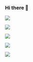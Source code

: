 ### Hi there 👋
![](https://github-profile-summary-cards.vercel.app/api/cards/profile-details?username=Grolland-creator&theme=solarized_dark)

![](https://github-profile-summary-cards.vercel.app/api/cards/most-commit-language?username=Grolland-creator&theme=solarized_dark)

![](https://github-profile-summary-cards.vercel.app/api/cards/repos-per-language?username=Grolland-creator&theme=solarized_dark)

![](https://github-profile-summary-cards.vercel.app/api/cards/stats?username=Grolland-creator&theme=solarized_dark)

![](https://github-profile-summary-cards.vercel.app/api/cards/productive-time?username=Grolland-creator&theme=solarized_dark)

<!--
**Grolland-creator/Grolland-creator** is a ✨ _special_ ✨ repository because its `README.md` (this file) appears on your GitHub profile.

Here are some ideas to get you started:

- 🔭 I’m currently working on ...
- 🌱 I’m currently learning ...
- 👯 I’m looking to collaborate on ...
- 🤔 I’m looking for help with ...
- 💬 Ask me about ...
- 📫 How to reach me: ...
- 😄 Pronouns: ...
- ⚡ Fun fact: ...
-->
